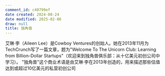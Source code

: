 ```yaml
---
comment_id: c40799ef
date created: 2024-08-24
date modified: 2025-02-06
draw: null
title: 独角兽
---
```

艾琳·李（Aileen Lee）是Cowboy Ventures的创始人。她在2013年11月为TechCrunch写了一篇文章，题为"Welcome To The Unicorn Club: Learning from Billion-Dollar Startups"（欢迎来到独角兽俱乐部：从十亿美元初创公司中学习）。
"独角兽"这个商业术语是由艾琳·李在2013年创造的，用来描述那些估值达到或超过10亿美元的私营初创公司
